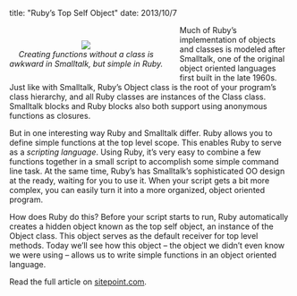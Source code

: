 title: "Ruby’s Top Self Object"
date: 2013/10/7

<div style="float: left; padding: 7px 30px 10px 0px; text-align: center; margin-top: 20px">
  <img src="http://patshaughnessy.net/assets/2013/9/15/smalltalk-and-ruby.png"><br/>
  <i>Creating functions without a class is<br/>
  awkward in Smalltalk, but simple in Ruby.</i>
</div>

Much of Ruby’s implementation of objects and classes is modeled after
Smalltalk, one of the original object oriented languages first built in the
late 1960s. Just like with Smalltalk, Ruby’s <span class="code">Object</span> class is the root of your
program’s class hierarchy, and all Ruby classes are instances of the <span class="code">Class</span>
class. Smalltalk blocks and Ruby blocks also both support using anonymous
functions as closures.

But in one interesting way Ruby and Smalltalk differ. Ruby allows you to define
simple functions at the top level scope. This enables Ruby to serve as a
_scripting language_. Using Ruby, it’s very easy to combine a few functions
together in a small script to accomplish some simple command line task. At the
same time, Ruby’s has Smalltalk’s sophisticated OO design at the ready, waiting
for you to use it. When your script gets a bit more complex, you can easily
turn it into a more organized, object oriented program.

How does Ruby do this? Before your script starts to run, Ruby automatically
creates a hidden object known as the top self object, an instance of the <span class="code">Object</span>
class. This object serves as the default receiver for top level methods. Today
we’ll see how this object – the object we didn’t even know we were using –
allows us to write simple functions in an object oriented language.

Read the full article on [sitepoint.com](http://www.sitepoint.com/rubys-top-self-object/).
